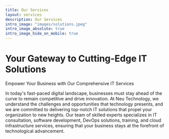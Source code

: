 ```yaml
---
title: Our Services
layout: services
description: Our Services
intro_image: "images/solutions.jpeg"
intro_image_absolute: true
intro_image_hide_on_mobile: true
---
```


# Your Gateway to Cutting-Edge IT Solutions

Empower Your Business with Our Comprehensive IT Services

In today's fast-paced digital landscape, businesses must stay ahead of the curve to remain competitive and drive innovation. At Neu Technology, we understand the challenges and opportunities that technology presents, and we are committed to delivering top-notch IT solutions that propel your organization to new heights. Our team of skilled experts specializes in IT consultation, software development, DevOps solutions, training, and cloud infrastructure services, ensuring that your business stays at the forefront of technological advancement.
